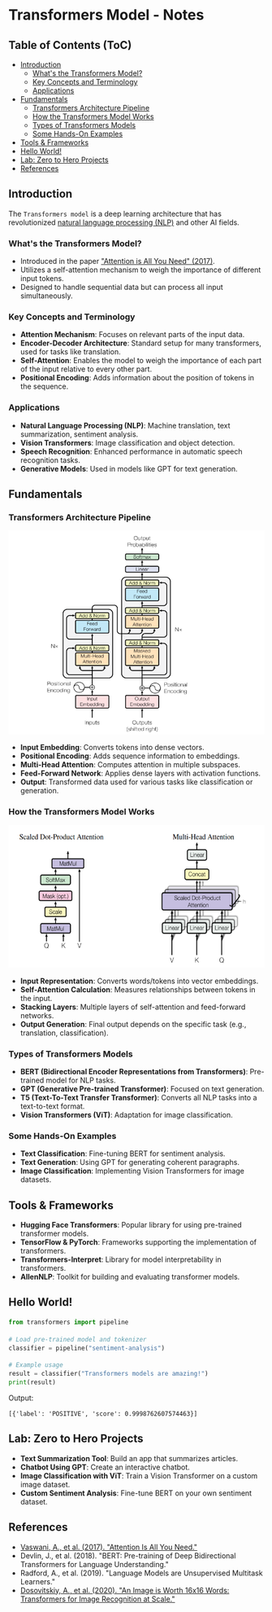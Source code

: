# Transformers Model - Notes

## Table of Contents (ToC)
  - [Introduction](#introduction)
    - [What's the Transformers Model?](#whats-the-transformers-model)
    - [Key Concepts and Terminology](#key-concepts-and-terminology)
    - [Applications](#applications)
  - [Fundamentals](#fundamentals)
    - [Transformers Architecture Pipeline](#transformers-architecture-pipeline)
    - [How the Transformers Model Works](#how-the-transformers-model-works)
    - [Types of Transformers Models](#types-of-transformers-models)
    - [Some Hands-On Examples](#some-hands-on-examples)
  - [Tools \& Frameworks](#tools--frameworks)
  - [Hello World!](#hello-world)
  - [Lab: Zero to Hero Projects](#lab-zero-to-hero-projects)
  - [References](#references)


## Introduction
The `Transformers model` is a deep learning architecture that has revolutionized [natural language processing (NLP)](https://github.com/afondiel/computer-science-notes/blob/master/ai/nlp-notes/nlp-notes.md) and other AI fields.

### What's the Transformers Model?
- Introduced in the paper ["Attention is All You Need" (2017)](https://proceedings.neurips.cc/paper_files/paper/2017/file/3f5ee243547dee91fbd053c1c4a845aa-Paper.pdf).
- Utilizes a self-attention mechanism to weigh the importance of different input tokens.
- Designed to handle sequential data but can process all input simultaneously.

### Key Concepts and Terminology
- **Attention Mechanism**: Focuses on relevant parts of the input data.
- **Encoder-Decoder Architecture**: Standard setup for many transformers, used for tasks like translation.
- **Self-Attention**: Enables the model to weigh the importance of each part of the input relative to every other part.
- **Positional Encoding**: Adds information about the position of tokens in the sequence.

### Applications
- **Natural Language Processing (NLP)**: Machine translation, text summarization, sentiment analysis.
- **Vision Transformers**: Image classification and object detection.
- **Speech Recognition**: Enhanced performance in automatic speech recognition tasks.
- **Generative Models**: Used in models like GPT for text generation.

## Fundamentals
### Transformers Architecture Pipeline

<img width="680" height="400" src="../docs/transformer-architecture.png">

- **Input Embedding**: Converts tokens into dense vectors.
- **Positional Encoding**: Adds sequence information to embeddings.
- **Multi-Head Attention**: Computes attention in multiple subspaces.
- **Feed-Forward Network**: Applies dense layers with activation functions.
- **Output**: Transformed data used for various tasks like classification or generation.

### How the Transformers Model Works

<img width="520" height="280" src="../docs/attention-mechanisms.png">

- **Input Representation**: Converts words/tokens into vector embeddings.
- **Self-Attention Calculation**: Measures relationships between tokens in the input.
- **Stacking Layers**: Multiple layers of self-attention and feed-forward networks.
- **Output Generation**: Final output depends on the specific task (e.g., translation, classification).

### Types of Transformers Models
- **BERT (Bidirectional Encoder Representations from Transformers)**: Pre-trained model for NLP tasks.
- **GPT (Generative Pre-trained Transformer)**: Focused on text generation.
- **T5 (Text-To-Text Transfer Transformer)**: Converts all NLP tasks into a text-to-text format.
- **Vision Transformers (ViT)**: Adaptation for image classification.

### Some Hands-On Examples
- **Text Classification**: Fine-tuning BERT for sentiment analysis.
- **Text Generation**: Using GPT for generating coherent paragraphs.
- **Image Classification**: Implementing Vision Transformers for image datasets.

## Tools & Frameworks
- **Hugging Face Transformers**: Popular library for using pre-trained transformer models.
- **TensorFlow & PyTorch**: Frameworks supporting the implementation of transformers.
- **Transformers-Interpret**: Library for model interpretability in transformers.
- **AllenNLP**: Toolkit for building and evaluating transformer models.

## Hello World!
```python
from transformers import pipeline

# Load pre-trained model and tokenizer
classifier = pipeline("sentiment-analysis")

# Example usage
result = classifier("Transformers models are amazing!")
print(result)
```
Output: 
```
[{'label': 'POSITIVE', 'score': 0.9998762607574463}]
```

## Lab: Zero to Hero Projects
- **Text Summarization Tool**: Build an app that summarizes articles.
- **Chatbot Using GPT**: Create an interactive chatbot.
- **Image Classification with ViT**: Train a Vision Transformer on a custom image dataset.
- **Custom Sentiment Analysis**: Fine-tune BERT on your own sentiment dataset.

## References
- [Vaswani, A., et al. (2017). "Attention Is All You Need."](https://proceedings.neurips.cc/paper_files/paper/2017/file/3f5ee243547dee91fbd053c1c4a845aa-Paper.pdf)
- Devlin, J., et al. (2018). "BERT: Pre-training of Deep Bidirectional Transformers for Language Understanding."
- Radford, A., et al. (2019). "Language Models are Unsupervised Multitask Learners."
- [Dosovitskiy, A., et al. (2020). "An Image is Worth 16x16 Words: Transformers for Image Recognition at Scale."](https://arxiv.org/pdf/2010.11929)

